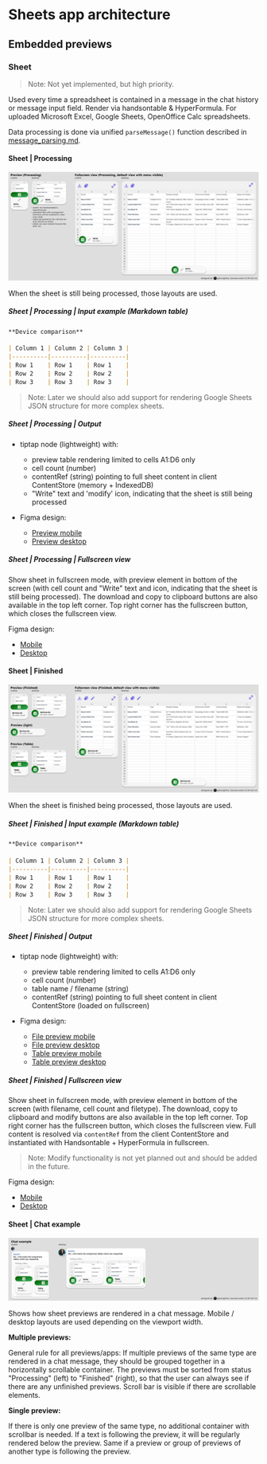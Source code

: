 # Sheets app architecture

## Embedded previews

### Sheet

> Note: Not yet implemented, but high priority.

Used every time a spreadsheet is contained in a message in the chat history or message input field. Render via handsontable & HyperFormula.
For uploaded Microsoft Excel, Google Sheets, OpenOffice Calc spreadsheets.

Data processing is done via unified `parseMessage()` function described in [message_parsing.md](../message_parsing.md).

#### Sheet | Processing

[![Sheet | Processing | Preview & Fullscreen view in mobile & desktop](../../images/apps/sheets/previews/sheet/processing.jpg)](https://www.figma.com/design/PzgE78TVxG0eWuEeO6o8ve/Website?node-id=3514-41257&t=V4FPCQaihiRx7h7e-4)

When the sheet is still being processed, those layouts are used.

##### Sheet | Processing | Input example (Markdown table)

```markdown
**Device comparison**

| Column 1 | Column 2 | Column 3 |
|----------|----------|----------|
| Row 1    | Row 1    | Row 1    |
| Row 2    | Row 2    | Row 2    |
| Row 3    | Row 3    | Row 3    |
```

> Note: Later we should also add support for rendering Google Sheets JSON structure for more complex sheets.

##### Sheet | Processing | Output

- tiptap node (lightweight) with:
	- preview table rendering limited to cells A1:D6 only
	- cell count (number)
    - contentRef (string) pointing to full sheet content in client ContentStore (memory + IndexedDB)
    - "Write" text and 'modify' icon, indicating that the sheet is still being processed

- Figma design:
    - [Preview mobile](https://www.figma.com/design/PzgE78TVxG0eWuEeO6o8ve/Website?node-id=3514-41345&t=R9j0Nv3WdNV351nc-4)
    - [Preview desktop](https://www.figma.com/design/PzgE78TVxG0eWuEeO6o8ve/Website?node-id=3514-41360&t=R9j0Nv3WdNV351nc-4)


##### Sheet | Processing | Fullscreen view

Show sheet in fullscreen mode, with preview element in bottom of the screen (with cell count and "Write" text and icon, indicating that the sheet is still being processed). The download and copy to clipboard buttons are also available in the top left corner. Top right corner has the fullscreen button, which closes the fullscreen view.

Figma design:

- [Mobile](https://www.figma.com/design/PzgE78TVxG0eWuEeO6o8ve/Website?node-id=3415-40088&t=R9j0Nv3WdNV351nc-4)
- [Desktop](https://www.figma.com/design/PzgE78TVxG0eWuEeO6o8ve/Website?node-id=3415-40111&t=R9j0Nv3WdNV351nc-4)



#### Sheet | Finished

[![Sheet | Finished | Preview & Fullscreen view in mobile & desktop](../../images/apps/sheets/previews/sheet/finished.jpg)](https://www.figma.com/design/PzgE78TVxG0eWuEeO6o8ve/Website?node-id=3514-41375&t=R9j0Nv3WdNV351nc-4)

When the sheet is finished being processed, those layouts are used.

##### Sheet | Finished | Input example (Markdown table)

```markdown
**Device comparison**

| Column 1 | Column 2 | Column 3 |
|----------|----------|----------|
| Row 1    | Row 1    | Row 1    |
| Row 2    | Row 2    | Row 2    |
| Row 3    | Row 3    | Row 3    |
```

> Note: Later we should also add support for rendering Google Sheets JSON structure for more complex sheets.

##### Sheet | Finished | Output

- tiptap node (lightweight) with:
	- preview table rendering limited to cells A1:D6 only
	- cell count (number)
    - table name / filename (string)
    - contentRef (string) pointing to full sheet content in client ContentStore (loaded on fullscreen)

- Figma design:
    - [File preview mobile](https://www.figma.com/design/PzgE78TVxG0eWuEeO6o8ve/Website?node-id=3019-35325&t=R9j0Nv3WdNV351nc-4)
    - [File preview desktop](https://www.figma.com/design/PzgE78TVxG0eWuEeO6o8ve/Website?node-id=3424-41865&t=R9j0Nv3WdNV351nc-4)
    - [Table preview mobile](https://www.figma.com/design/PzgE78TVxG0eWuEeO6o8ve/Website?node-id=3425-42255&t=R9j0Nv3WdNV351nc-4)
    - [Table preview desktop](https://www.figma.com/design/PzgE78TVxG0eWuEeO6o8ve/Website?node-id=3425-42248&t=R9j0Nv3WdNV351nc-4)


##### Sheet | Finished | Fullscreen view

Show sheet in fullscreen mode, with preview element in bottom of the screen (with filename, cell count and filetype). The download, copy to clipboard and modify buttons are also available in the top left corner. Top right corner has the fullscreen button, which closes the fullscreen view. Full content is resolved via `contentRef` from the client ContentStore and instantiated with Handsontable + HyperFormula in fullscreen.

> Note: Modify functionality is not yet planned out and should be added in the future.


Figma design:

- [Mobile](https://www.figma.com/design/PzgE78TVxG0eWuEeO6o8ve/Website?node-id=3514-41456&t=R9j0Nv3WdNV351nc-4)
- [Desktop](https://www.figma.com/design/PzgE78TVxG0eWuEeO6o8ve/Website?node-id=3514-41469&t=R9j0Nv3WdNV351nc-4)


#### Sheet | Chat example

[![Sheet | Chat example](../../images/apps/sheets/previews/sheet/chat_example.jpg)](https://www.figma.com/design/PzgE78TVxG0eWuEeO6o8ve/Website?node-id=3514-41526&t=R9j0Nv3WdNV351nc-4)

Shows how sheet previews are rendered in a chat message. Mobile / desktop layouts are used depending on the viewport width.

**Multiple previews:**

General rule for all previews/apps: If multiple previews of the same type are rendered in a chat message, they should be grouped together in a horizontally scrollable container. The previews must be sorted from status "Processing" (left) to "Finished" (right), so that the user can always see if there are any unfinished previews. Scroll bar is visible if there are scrollable elements.

**Single preview:**

If there is only one preview of the same type, no additional container with scrollbar is needed. If a text is following the preview, it will be regularly rendered below the preview. Same if a preview or group of previews of another type is following the preview.